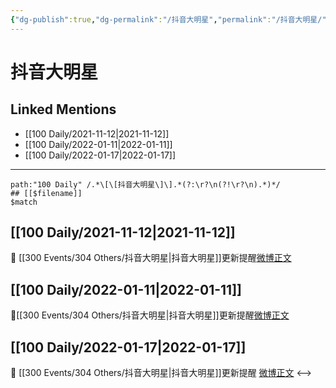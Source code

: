 ```yaml
---
{"dg-publish":true,"dg-permalink":"/抖音大明星","permalink":"/抖音大明星/","created":"2022-12-22T16:33:19.000+08:00","updated":"2023-04-10T17:06:45.563+08:00"}
---
```


# 抖音大明星

## Linked Mentions
- [[100 Daily/2021-11-12\|2021-11-12]]
- [[100 Daily/2022-01-11\|2022-01-11]]
- [[100 Daily/2022-01-17\|2022-01-17]]


---

```expander
path:"100 Daily" /.*\[\[抖音大明星\]\].*(?:\r?\n(?!\r?\n).*)*/
## [[$filename]]
$match
```
## [[100 Daily/2021-11-12\|2021-11-12]]
🌟 [[300 Events/304 Others/抖音大明星\|抖音大明星]]更新提醒[微博正文](https://m.weibo.cn/6466290670/4702830881932344)
## [[100 Daily/2022-01-11\|2022-01-11]]
🌟[[300 Events/304 Others/抖音大明星\|抖音大明星]]更新提醒[微博正文](https://m.weibo.cn/6466290670/4724611281322853)
## [[100 Daily/2022-01-17\|2022-01-17]]
💫 [[300 Events/304 Others/抖音大明星\|抖音大明星]]更新提醒 [微博正文](https://m.weibo.cn/6466290670/4726705748446627)
<-->